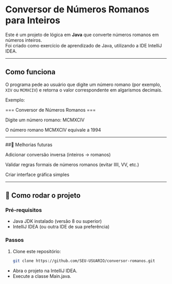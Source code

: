 # Conversor de Números Romanos para Inteiros

Este é um projeto de lógica em **Java** que converte números romanos em números inteiros.  
Foi criado como exercício de aprendizado de Java, utilizando a IDE IntelliJ IDEA.

---

##  Como funciona
O programa pede ao usuário que digite um número romano (por exemplo, `XIV` ou `MCMXCIV`) e retorna o valor correspondente em algarismos decimais.

Exemplo:

=== Conversor de Números Romanos ===

Digite um número romano: MCMXCIV

O número romano MCMXCIV equivale a 1994

---

##🔮 Melhorias futuras

Adicionar conversão inversa (inteiros → romanos)

Validar regras formais de números romanos (evitar IIII, VV, etc.)

Criar interface gráfica simples

---

## 🚀 Como rodar o projeto

### Pré-requisitos
- Java JDK instalado (versão 8 ou superior)
- IntelliJ IDEA (ou outra IDE de sua preferência)

### Passos
1. Clone este repositório:
   ```bash
   git clone https://github.com/SEU-USUARIO/conversor-romanos.git
- Abra o projeto na IntelliJ IDEA.
- Execute a classe Main.java.
